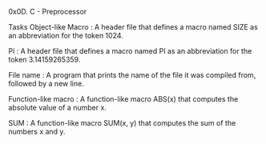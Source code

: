 0x0D. C - Preprocessor

Tasks
Object-like Macro : A header file that defines a macro named SIZE as an abbreviation for the token 1024.

Pi : A header file that defines a macro named PI as an abbreviation for the token 3.14159265359.

File name : A program that prints the name of the file it was compiled from, followed by a new line.

Function-like macro : A function-like macro ABS(x) that computes the absolute value of a number x.

SUM : A function-like macro SUM(x, y) that computes the sum of the numbers x and y.
